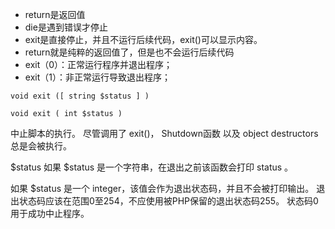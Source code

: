 


* return是返回值
* die是遇到错误才停止
* exit是直接停止，并且不运行后续代码，exit()可以显示内容。
* return就是纯粹的返回值了，但是也不会运行后续代码
* exit（0）：正常运行程序并退出程序；
* exit（1）：非正常运行导致退出程序；

```
void exit ([ string $status ] )
```
```
void exit ( int $status )
```

中止脚本的执行。 尽管调用了 exit()， Shutdown函数 以及 object destructors 总是会被执行。

$status
如果 $status 是一个字符串，在退出之前该函数会打印 status 。

如果 $status 是一个 integer，该值会作为退出状态码，并且不会被打印输出。 退出状态码应该在范围0至254，不应使用被PHP保留的退出状态码255。 状态码0用于成功中止程序。
